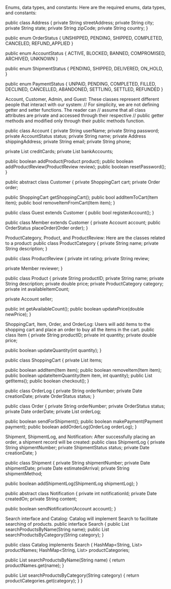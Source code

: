 Enums, data types, and constants: Here are the required enums, data types, and constants:

public class Address {
  private String streetAddress;
  private String city;
  private String state;
  private String zipCode;
  private String country;
}

public enum OrderStatus {
  UNSHIPPED, PENDING, SHIPPED, COMPLETED, CANCELED, REFUND_APPLIED
}

public enum AccountStatus {
  ACTIVE, BLOCKED, BANNED, COMPROMISED, ARCHIVED, UNKNOWN
}

public enum ShipmentStatus {
  PENDING, SHIPPED, DELIVERED, ON_HOLD,
}

public enum PaymentStatus {
  UNPAID, PENDING, COMPLETED, FILLED, DECLINED, CANCELLED, ABANDONED, SETTLING, SETTLED, REFUNDED
}


Account, Customer, Admin, and Guest: These classes represent different people that interact with our system:
// For simplicity, we are not defining getter and setter functions. The reader can
// assume that all class attributes are private and accessed through their respective
// public getter methods and modified only through their public methods function.

public class Account {
  private String userName;
  private String password;
  private AccountStatus status;
  private String name;
  private Address shippingAddress;
  private String email;
  private String phone;

  private List<CreditCard> creditCards;
  private List<ElectronicBankTransfer> bankAccounts;

  public boolean addProduct(Product product);
  public boolean addProductReview(ProductReview review);
  public boolean resetPassword();
}

public abstract class Customer {
  private ShoppingCart cart;
  private Order order;

  public ShoppingCart getShoppingCart();
  public bool addItemToCart(Item item);
  public bool removeItemFromCart(Item item);
}

public class Guest extends Customer {
  public bool registerAccount();
}

public class Member extends Customer {
  private Account account;
  public OrderStatus placeOrder(Order order);
}

ProductCategory, Product, and ProductReview: Here are the classes related to a product:
public class ProductCategory {
  private String name;
  private String description;
}

public class ProductReview {
  private int rating;
  private String review;

  private Member reviewer;
}

public class Product {
  private String productID;
  private String name;
  private String description;
  private double price;
  private ProductCategory category;
  private int availableItemCount;

  private Account seller;

  public int getAvailableCount();
  public boolean updatePrice(double newPrice);
}


ShoppingCart, Item, Order, and OrderLog: Users will add items to the shopping cart and place an order to buy all the items in the cart.
public class Item {
  private String productID;
  private int quantity;
  private double price;

  public boolean updateQuantity(int quantity);
}

public class ShoppingCart {
  private List<Items> items;

  public boolean addItem(Item item);
  public boolean removeItem(Item item);
  public boolean updateItemQuantity(Item item, int quantity);
  public List<Item> getItems();
  public boolean checkout();
}

public class OrderLog {
  private String orderNumber;
  private Date creationDate;
  private OrderStatus status;
}

public class Order {
  private String orderNumber;
  private OrderStatus status;
  private Date orderDate;
  private List<OrderLog> orderLog;

  public boolean sendForShipment();
  public boolean makePayment(Payment payment);
  public boolean addOrderLog(OrderLog orderLog);
}


Shipment, ShipmentLog, and Notification: After successfully placing an order, a shipment record will be created:
public class ShipmentLog {
  private String shipmentNumber;
  private ShipmentStatus status;
  private Date creationDate;
}

public class Shipment {
  private String shipmentNumber;
  private Date shipmentDate;
  private Date estimatedArrival;
  private String shipmentMethod;

  public boolean addShipmentLog(ShipmentLog shipmentLog);
}

public abstract class Notification {
  private int notificationId;
  private Date createdOn;
  private String content;

  public boolean sendNotification(Account account);
}


Search interface and Catalog: Catalog will implement Search to facilitate searching of products.
public interface Search {
  public List<Product> searchProductsByName(String name);
  public List<Product> searchProductsByCategory(String category);
}

public class Catalog implements Search {
   HashMap<String, List<Product>> productNames;
   HashMap<String, List<Product>> productCategories;

  public List<Product> searchProductsByName(String name) {
    return productNames.get(name);
  }

  public List<Product> searchProductsByCategory(String category) {
    return productCategories.get(category);
  }
}



